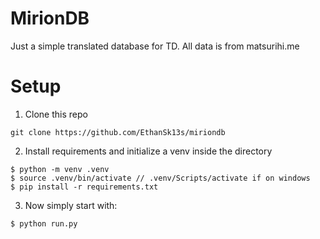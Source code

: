 # MirionDB
Just a simple translated database for TD. All data is from matsurihi.me

# Setup
1. Clone this repo
```
git clone https://github.com/EthanSk13s/miriondb
```
2. Install requirements and initialize a venv inside the directory

```
$ python -m venv .venv
$ source .venv/bin/activate // .venv/Scripts/activate if on windows
$ pip install -r requirements.txt
```

3. Now simply start with:

```
$ python run.py
```